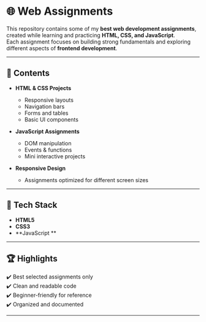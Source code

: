 # 🌐 Web Assignments  

This repository contains some of my **best web development assignments**, created while learning and practicing **HTML, CSS, and JavaScript**.  
Each assignment focuses on building strong fundamentals and exploring different aspects of **frontend development**.  

---

## 📂 Contents  
- **HTML & CSS Projects**  
  - Responsive layouts  
  - Navigation bars  
  - Forms and tables  
  - Basic UI components  

- **JavaScript Assignments**  
  - DOM manipulation  
  - Events & functions  
  - Mini interactive projects  

- **Responsive Design**  
  - Assignments optimized for different screen sizes  

---

## 🚀 Tech Stack  
- **HTML5**  
- **CSS3**  
- **JavaScript **  

---



## 🏆 Highlights  
✔️ Best selected assignments only  
✔️ Clean and readable code  
✔️ Beginner-friendly for reference  
✔️ Organized and documented  

---




